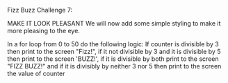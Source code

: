 Fizz Buzz Challenge 7:

MAKE IT LOOK PLEASANT
We will now add some simple styling to make it more pleasing to the eye.

In a for loop from 0 to 50 do the following logic:
If counter is divisible by 3 then print to the screen "Fizz!", if it not divisible by 3 and it is divisible by 5 then print to the screen 'BUZZ!', if it is divisible by both print to the screen "FIZZ BUZZ!" and if it is divisibly by neither 3 nor 5 then print to the screen the value of counter
